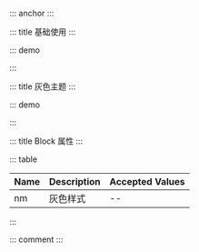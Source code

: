 ::: anchor
:::

::: title 基础使用
:::

::: demo

<template>
  <lay-block>引用区域的文字</lay-block>
</template>

<script>
import { ref } from 'vue'

export default {
  setup() {

    return {
    }
  }
}
</script>

:::

::: title 灰色主题
:::

::: demo

<template>
  <lay-block :nm="nm">引用区域的文字</lay-block>
</template>

<script>
import { ref } from 'vue'

export default {
  setup() {

    const nm = ref(true)

    return {
      nm
    }
  }
}
</script>

:::

::: title Block 属性
:::

::: table

| Name | Description | Accepted Values |
| ---- | ----------- | --------------- |
| nm   | 灰色样式    | --              |

:::

::: comment
:::